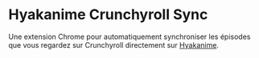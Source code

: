 # Hyakanime Crunchyroll Sync

Une extension Chrome pour automatiquement synchroniser les épisodes que vous regardez sur Crunchyroll directement sur [Hyakanime](https://www.hyakanime.fr/).
